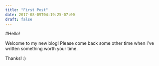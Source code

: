 ```yaml
---
title: "First Post"
date: 2017-08-09T04:19:25-07:00
draft: false
---
```


#Hello!

Welcome to my new blog! Please come back some other time when I've written something worth your time.

Thanks! :)
